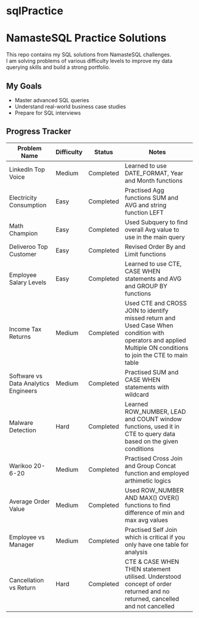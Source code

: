 # sqlPractice

# NamasteSQL Practice Solutions

This repo contains my SQL solutions from NamasteSQL challenges.  
I am solving problems of various difficulty levels to improve my data querying skills and build a strong portfolio.

## My Goals
- Master advanced SQL queries
- Understand real-world business case studies
- Prepare for SQL interviews

## Progress Tracker

| Problem Name          | Difficulty | Status    | Notes                          |
|-----------------------|------------|-----------|--------------------------------|
| LinkedIn Top Voice    | Medium     | Completed | Learned to use DATE_FORMAT, Year and Month functions |
| Electricity Consumption    | Easy     | Completed | Practised Agg functions SUM and AVG and string function LEFT |
| Math Champion    | Easy     | Completed | Used Subquery to find overall Avg value to use in the main query |
| Deliveroo Top Customer    | Easy     | Completed | Revised Order By and Limit functions |
| Employee Salary Levels | Easy     | Completed | Learned to use CTE, CASE WHEN statements and AVG and GROUP BY functions |
| Income Tax Returns | Medium     | Completed | Used CTE and CROSS JOIN to identify missed return and Used Case When condition with operators and applied Multiple ON conditions to join the CTE to main table |
| Software vs Data Analytics Engineers | Medium     | Completed | Practised SUM and CASE WHEN statements with wildcard |
| Malware Detection | Hard     | Completed | Learned ROW_NUMBER, LEAD and COUNT window functions, used it in CTE to query data based on the given conditions |
| Warikoo 20-6-20 | Medium     | Completed | Practised Cross Join and Group Concat function and employed arthimetic logics |
| Average Order Value | Medium     | Completed | Used ROW_NUMBER AND MAX() OVER() functions to find difference of min and max avg values |
| Employee vs Manager | Medium     | Completed | Practised Self Join which is critical if you only have one table for analysis |
| Cancellation vs Return | Hard     | Completed | CTE & CASE WHEN THEN statement utilised. Understood concept of order returned and no returned, cancelled and not cancelled |


